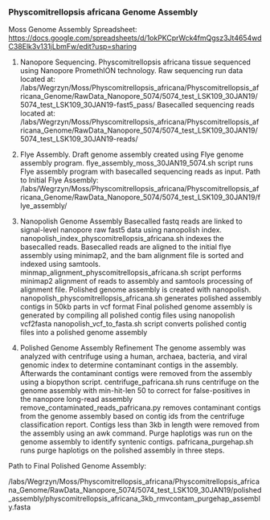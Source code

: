 ### Physcomitrellopsis africana Genome Assembly
Moss Genome Assembly Spreadsheet: https://docs.google.com/spreadsheets/d/1okPKCprWck4fmQgsz3Jt4654wdC38Elk3v131jLbmFw/edit?usp=sharing

1. Nanopore Sequencing.
Physcomitrellopsis africana tissue sequenced using Nanopore PromethION technology.
Raw sequencing run data located at:
/labs/Wegrzyn/Moss/Physcomitrellopsis_africana/Physcomitrellopsis_africana_Genome/RawData_Nanopore_5074/5074_test_LSK109_30JAN19/5074_test_LSK109_30JAN19-fast5_pass/
Basecalled sequencing reads located at:
/labs/Wegrzyn/Moss/Physcomitrellopsis_africana/Physcomitrellopsis_africana_Genome/RawData_Nanopore_5074/5074_test_LSK109_30JAN19/5074_test_LSK109_30JAN19-reads/

1. Flye Assembly.
Draft genome assembly created using Flye genome assembly program.
flye_assembly_moss_30JAN19_5074.sh script runs Flye assembly program with basecalled sequencing reads as input.
Path to Initial Flye Assembly:
/labs/Wegrzyn/Moss/Physcomitrellopsis_africana/Physcomitrellopsis_africana_Genome/RawData_Nanopore_5074/5074_test_LSK109_30JAN19/flye_assembly/

1. Nanopolish Genome Assembly
Basecalled fastq reads are linked to signal-level nanopore raw fast5 data using nanopolish index.
nanopolish_index_physcomitrellopsis_africana.sh indexes the basecalled reads.
Basecalled reads are aligned to the initial flye assembly using minimap2, and the bam alignment file is sorted and indexed using samtools.
minmap_alignment_physcomitrellopsis_africana.sh script performs minimap2 alignment of reads to assembly and samtools processing of alignment file.
Polished genome assembly is created with nanopolish.
nanopolish_physcomitrellopsis_africana.sh generates polished assembly contigs in 50kb parts in vcf format
Final polished genome assembly is generated by compiling all polished contig files using nanopolish vcf2fasta
nanopolish_vcf_to_fasta.sh script converts polished contig files into a polished genome assembly

1. Polished Genome Assembly Refinement
The genome assembly was analyzed with centrifuge using a human, archaea, bacteria, and viral genomic index to determine contaminant contigs in the assembly. Afterwards the contaminant contigs were removed from the assembly using a biopython script.
centrifuge_pafricana.sh runs centrifuge on the genome assembly with min-hit-len 50 to correct for false-positives in the nanopore long-read assembly
remove_contaminated_reads_pafricana.py removes contaminant contigs from the genome assembly based on contig ids from the centrifuge classification report.
Contigs less than 3kb in length were removed from the assembly using an awk command.
Purge haplotigs was run on the genome assembly to identify syntenic contigs.
pafricana_purgehap.sh runs purge haplotigs on the polished assembly in three steps.

Path to Final Polished Genome Assembly:

/labs/Wegrzyn/Moss/Physcomitrellopsis_africana/Physcomitrellopsis_africana_Genome/RawData_Nanopore_5074/5074_test_LSK109_30JAN19/polished_assembly/physcomitrellopsis_africana_3kb_rmvcontam_purgehap_assembly.fasta
